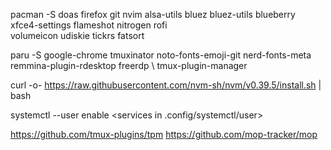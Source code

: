 
pacman -S doas firefox git nvim alsa-utils bluez bluez-utils blueberry xfce4-settings flameshot nitrogen rofi \
    volumeicon udiskie tickrs fatsort

paru -S google-chrome tmuxinator noto-fonts-emoji-git nerd-fonts-meta remmina-plugin-rdesktop freerdp \ 
    tmux-plugin-manager

curl -o- https://raw.githubusercontent.com/nvm-sh/nvm/v0.39.5/install.sh | bash

systemctl --user enable <services in .config/systemctl/user>

https://github.com/tmux-plugins/tpm
https://github.com/mop-tracker/mop
